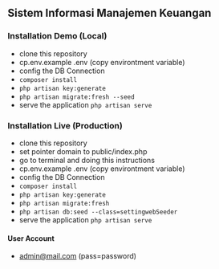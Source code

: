 ## Sistem Informasi Manajemen Keuangan

### Installation Demo (Local)

-   clone this repository
-   cp.env.example .env (copy environtment variable)
-   config the DB Connection
-   `composer install`
-   `php artisan key:generate`
-   `php artisan migrate:fresh --seed`
-   serve the application `php artisan serve`

### Installation Live (Production)

-   clone this repository
-   set pointer domain to public/index.php
-   go to terminal and doing this instructions
-   cp.env.example .env (copy environtment variable)
-   config the DB Connection
-   `composer install`
-   `php artisan key:generate`
-   `php artisan migrate:fresh`
-   `php artisan db:seed --class=settingwebSeeder`
-   serve the application `php artisan serve`

#### User Account

-   admin@mail.com (pass=password)
